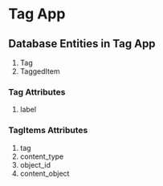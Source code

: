 # Tag App

## Database Entities in Tag App
1. Tag
2. TaggedItem

### Tag Attributes
1. label


### TagItems Attributes
1. tag
2. content_type
3. object_id
4. content_object
